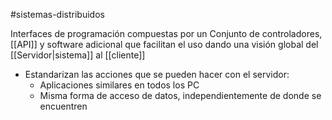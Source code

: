 #sistemas-distribuidos 

Interfaces de programación compuestas por un Conjunto de controladores, [[API]] y software adicional que facilitan el uso dando una visión global del [[Servidor|sistema]] al [[cliente]]

- Estandarizan las acciones que se pueden hacer con el servidor:
	- Aplicaciones similares en todos los PC
	- Misma forma de acceso de datos, independientemente de donde se encuentren